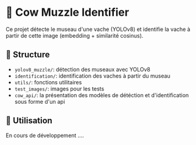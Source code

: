 # 🐄 Cow Muzzle Identifier

Ce projet détecte le museau d'une vache (YOLOv8) et identifie la vache à partir de cette image (embedding + similarité cosinus).

## 🔧 Structure

- `yolov8_muzzle/`: détection des museaux avec YOLOv8
- `identification/`: identification des vaches à partir du museau
- `utils/`: fonctions utilitaires
- `test_images/`: images pour les tests
- `cow_api/`: la présentation des modèles de détéction et d'identification sous forme d'un api
## 🚀 Utilisation
En cours de développement ....
```bash

